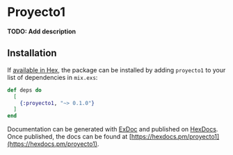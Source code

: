 # Proyecto1

**TODO: Add description**

## Installation

If [available in Hex](https://hex.pm/docs/publish), the package can be installed
by adding `proyecto1` to your list of dependencies in `mix.exs`:

```elixir
def deps do
  [
    {:proyecto1, "~> 0.1.0"}
  ]
end
```

Documentation can be generated with [ExDoc](https://github.com/elixir-lang/ex_doc)
and published on [HexDocs](https://hexdocs.pm). Once published, the docs can
be found at [https://hexdocs.pm/proyecto1](https://hexdocs.pm/proyecto1).

